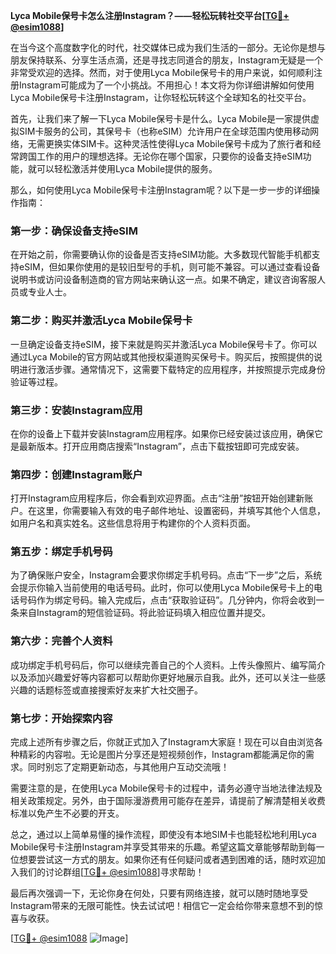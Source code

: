 **Lyca Mobile保号卡怎么注册Instagram？——轻松玩转社交平台[[TG💪+ @esim1088](https://t.me/s/esim1088)]**

在当今这个高度数字化的时代，社交媒体已成为我们生活的一部分。无论你是想与朋友保持联系、分享生活点滴，还是寻找志同道合的朋友，Instagram无疑是一个非常受欢迎的选择。然而，对于使用Lyca Mobile保号卡的用户来说，如何顺利注册Instagram可能成为了一个小挑战。不用担心！本文将为你详细讲解如何使用Lyca Mobile保号卡注册Instagram，让你轻松玩转这个全球知名的社交平台。

首先，让我们来了解一下Lyca Mobile保号卡是什么。Lyca Mobile是一家提供虚拟SIM卡服务的公司，其保号卡（也称eSIM）允许用户在全球范围内使用移动网络，无需更换实体SIM卡。这种灵活性使得Lyca Mobile保号卡成为了旅行者和经常跨国工作的用户的理想选择。无论你在哪个国家，只要你的设备支持eSIM功能，就可以轻松激活并使用Lyca Mobile提供的服务。

那么，如何使用Lyca Mobile保号卡注册Instagram呢？以下是一步一步的详细操作指南：

### 第一步：确保设备支持eSIM

在开始之前，你需要确认你的设备是否支持eSIM功能。大多数现代智能手机都支持eSIM，但如果你使用的是较旧型号的手机，则可能不兼容。可以通过查看设备说明书或访问设备制造商的官方网站来确认这一点。如果不确定，建议咨询客服人员或专业人士。

### 第二步：购买并激活Lyca Mobile保号卡

一旦确定设备支持eSIM，接下来就是购买并激活Lyca Mobile保号卡了。你可以通过Lyca Mobile的官方网站或其他授权渠道购买保号卡。购买后，按照提供的说明进行激活步骤。通常情况下，这需要下载特定的应用程序，并按照提示完成身份验证等过程。

### 第三步：安装Instagram应用

在你的设备上下载并安装Instagram应用程序。如果你已经安装过该应用，确保它是最新版本。打开应用商店搜索“Instagram”，点击下载按钮即可完成安装。

### 第四步：创建Instagram账户

打开Instagram应用程序后，你会看到欢迎界面。点击“注册”按钮开始创建新账户。在这里，你需要输入有效的电子邮件地址、设置密码，并填写其他个人信息，如用户名和真实姓名。这些信息将用于构建你的个人资料页面。

### 第五步：绑定手机号码

为了确保账户安全，Instagram会要求你绑定手机号码。点击“下一步”之后，系统会提示你输入当前使用的电话号码。此时，你可以使用Lyca Mobile保号卡上的电话号码作为绑定号码。输入完成后，点击“获取验证码”。几分钟内，你将会收到一条来自Instagram的短信验证码。将此验证码填入相应位置并提交。

### 第六步：完善个人资料

成功绑定手机号码后，你可以继续完善自己的个人资料。上传头像照片、编写简介以及添加兴趣爱好等内容都可以帮助你更好地展示自我。此外，还可以关注一些感兴趣的话题标签或直接搜索好友来扩大社交圈子。

### 第七步：开始探索内容

完成上述所有步骤之后，你就正式加入了Instagram大家庭！现在可以自由浏览各种精彩的内容啦。无论是图片分享还是短视频创作，Instagram都能满足你的需求。同时别忘了定期更新动态，与其他用户互动交流哦！

需要注意的是，在使用Lyca Mobile保号卡的过程中，请务必遵守当地法律法规及相关政策规定。另外，由于国际漫游费用可能存在差异，请提前了解清楚相关收费标准以免产生不必要的开支。

总之，通过以上简单易懂的操作流程，即使没有本地SIM卡也能轻松地利用Lyca Mobile保号卡注册Instagram并享受其带来的乐趣。希望这篇文章能够帮助到每一位想要尝试这一方式的朋友。如果你还有任何疑问或者遇到困难的话，随时欢迎加入我们的讨论群组[[TG💪+ @esim1088](https://t.me/s/esim1088)]寻求帮助！

最后再次强调一下，无论你身在何处，只要有网络连接，就可以随时随地享受Instagram带来的无限可能性。快去试试吧！相信它一定会给你带来意想不到的惊喜与收获。

[[TG💪+ @esim1088](https://t.me/s/esim1088) ![Image](https://i.postimg.cc/4NQfJmqS/Snipaste-2025-05-13-00-14-12.png)]